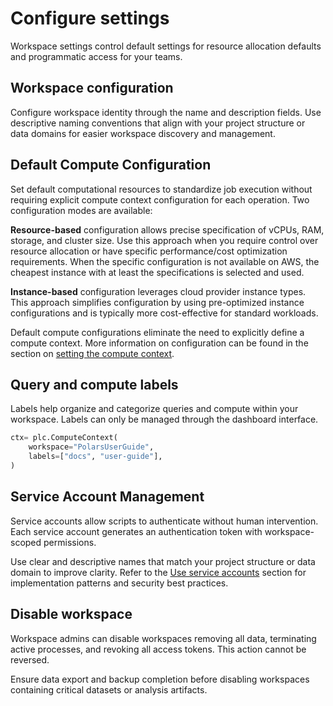 # Configure settings

Workspace settings control default settings for resource allocation defaults and programmatic access
for your teams.

## Workspace configuration

Configure workspace identity through the name and description fields. Use descriptive naming
conventions that align with your project structure or data domains for easier workspace discovery
and management.

## Default Compute Configuration

Set default computational resources to standardize job execution without requiring explicit compute
context configuration for each operation. Two configuration modes are available:

**Resource-based** configuration allows precise specification of vCPUs, RAM, storage, and cluster
size. Use this approach when you require control over resource allocation or have specific
performance/cost optimization requirements. When the specific configuration is not available on AWS,
the cheapest instance with at least the specifications is selected and used.

**Instance-based** configuration leverages cloud provider instance types. This approach simplifies
configuration by using pre-optimized instance configurations and is typically more cost-effective
for standard workloads.

Default compute configurations eliminate the need to explicitly define a compute context. More
information on configuration can be found in the section on
[setting the compute context](../run/compute-context.md).

## Query and compute labels

Labels help organize and categorize queries and compute within your workspace. Labels can only be
managed through the dashboard interface.

```python
ctx= plc.ComputeContext(
    workspace="PolarsUserGuide",
    labels=["docs", "user-guide"],
)
```

## Service Account Management

Service accounts allow scripts to authenticate without human intervention. Each service account
generates an authentication token with workspace-scoped permissions.

Use clear and descriptive names that match your project structure or data domain to improve clarity.
Refer to the [Use service accounts](../explain/service-accounts.md) section for implementation
patterns and security best practices.

## Disable workspace

Workspace admins can disable workspaces removing all data, terminating active processes, and
revoking all access tokens. This action cannot be reversed.

Ensure data export and backup completion before disabling workspaces containing critical datasets or
analysis artifacts.
